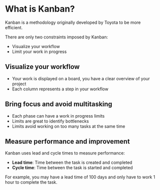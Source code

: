 What is Kanban?
===============

Kanban is a methodology originally developed by Toyota to be more efficient.

There are only two constraints imposed by Kanban:

- Visualize your workflow
- Limit your work in progress

Visualize your workflow
-----------------------

- Your work is displayed on a board, you have a clear overview of your project
- Each column represents a step in your workflow

Bring focus and avoid multitasking
----------------------------------

- Each phase can have a work in progress limits
- Limits are great to identify bottlenecks
- Limits avoid working on too many tasks at the same time

Measure performance and improvement
-----------------------------------

Kanban uses lead and cycle times to measure performance:

- **Lead time**: Time between the task is created and completed
- **Cycle time**: Time between the task is started and completed

For example, you may have a lead time of 100 days and only have to work 1 hour to complete the task.
